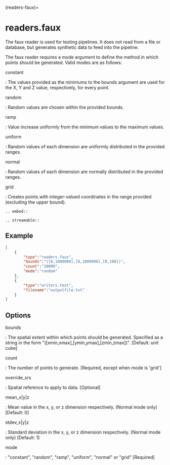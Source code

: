 (readers-faux)=

# readers.faux

The faux reader is used for testing pipelines. It does not read from a
file or database, but generates synthetic data to feed into the pipeline.

The faux reader requires a mode argument to define the method in which points
should be generated.  Valid modes are as follows:

constant

: The values provided as the minimums to the bounds argument are
  used for the X, Y and Z value, respectively, for every point.

random

: Random values are chosen within the provided bounds.

ramp

: Value increase uniformly from the minimum values to the maximum values.

uniform

: Random values of each dimension are uniformly distributed in the
  provided ranges.

normal

: Random values of each dimension are normally distributed in the
  provided ranges.

grid

: Creates points with integer-valued coordinates in the range provided
  (excluding the upper bound).

```{eval-rst}
.. embed::
```

```{eval-rst}
.. streamable::
```

## Example

```json
[
    {
        "type":"readers.faux",
        "bounds":"([0,1000000],[0,1000000],[0,100])",
        "count":"10000",
        "mode":"random"
    },
    {
        "type":"writers.text",
        "filename":"outputfile.txt"
    }
]
```

## Options

bounds

: The spatial extent within which points should be generated.
  Specified as a string in the form "(\[xmin,xmax\],\[ymin,ymax\],\[zmin,zmax\])".
  \[Default: unit cube\]

count

: The number of points to generate. \[Required, except when mode is 'grid'\]

override_srs

: Spatial reference to apply to data. \[Optional\]

mean_x|y|z

: Mean value in the x, y, or z dimension respectively. (Normal mode only)
  \[Default: 0\]

stdev_x|y|z

: Standard deviation in the x, y, or z dimension respectively. (Normal mode
  only) \[Default: 1\]

mode

: "constant", "random", "ramp", "uniform", "normal" or "grid" \[Required\]
